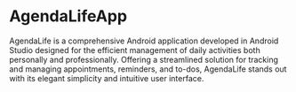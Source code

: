 # AgendaLifeApp
AgendaLife is a comprehensive Android application developed in Android Studio designed for the efficient management of daily activities both personally and professionally. Offering a streamlined solution for tracking and managing appointments, reminders, and to-dos, AgendaLife stands out with its elegant simplicity and intuitive user interface.
